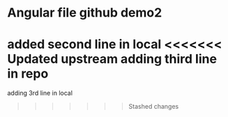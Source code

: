# Angular file github demo2
added second line in local
<<<<<<< Updated upstream
adding third line in repo
=======
adding 3rd line in local
>>>>>>> Stashed changes
